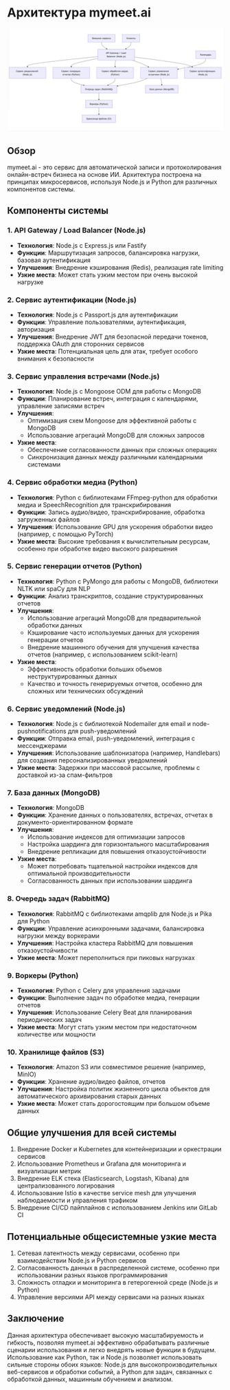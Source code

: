 # Архитектура mymeet.ai

![Микросервисная архитектура mymeet.ai](architecture.png)

## Обзор

mymeet.ai - это сервис для автоматической записи и протоколирования онлайн-встреч бизнеса на основе ИИ. Архитектура построена на принципах микросервисов, используя Node.js и Python для различных компонентов системы.

## Компоненты системы

### 1. API Gateway / Load Balancer (Node.js)

- **Технология**: Node.js с Express.js или Fastify
- **Функции**: Маршрутизация запросов, балансировка нагрузки, базовая аутентификация
- **Улучшения**: Внедрение кэширования (Redis), реализация rate limiting
- **Узкие места**: Может стать узким местом при очень высокой нагрузке

### 2. Сервис аутентификации (Node.js)

- **Технология**: Node.js с Passport.js для аутентификации
- **Функции**: Управление пользователями, аутентификация, авторизация
- **Улучшения**: Внедрение JWT для безопасной передачи токенов, поддержка OAuth для сторонних сервисов
- **Узкие места**: Потенциальная цель для атак, требует особого внимания к безопасности

### 3. Сервис управления встречами (Node.js)

- **Технология**: Node.js с Mongoose ODM для работы с MongoDB
- **Функции**: Планирование встреч, интеграция с календарями, управление записями встреч
- **Улучшения**:
    - Оптимизация схем Mongoose для эффективной работы с MongoDB
    - Использование агрегаций MongoDB для сложных запросов
- **Узкие места**:
    - Обеспечение согласованности данных при сложных операциях
    - Синхронизация данных между различными календарными системами

### 4. Сервис обработки медиа (Python)

- **Технология**: Python с библиотеками FFmpeg-python для обработки медиа и SpeechRecognition для транскрибирования
- **Функции**: Запись аудио/видео, транскрибирование, обработка загруженных файлов
- **Улучшения**: Использование GPU для ускорения обработки видео (например, с помощью PyTorch)
- **Узкие места**: Высокие требования к вычислительным ресурсам, особенно при обработке видео высокого разрешения

### 5. Сервис генерации отчетов (Python)

- **Технология**: Python с PyMongo для работы с MongoDB, библиотеки NLTK или spaCy для NLP
- **Функции**: Анализ транскриптов, создание структурированных отчетов
- **Улучшения**:
    - Использование агрегаций MongoDB для предварительной обработки данных
    - Кэширование часто используемых данных для ускорения генерации отчетов
    - Внедрение машинного обучения для улучшения качества отчетов (например, с использованием scikit-learn)
- **Узкие места**:
    - Эффективность обработки больших объемов неструктурированных данных
    - Качество и точность генерируемых отчетов, особенно для сложных или технических обсуждений

### 6. Сервис уведомлений (Node.js)

- **Технология**: Node.js с библиотекой Nodemailer для email и node-pushnotifications для push-уведомлений
- **Функции**: Отправка email, push-уведомлений, интеграция с мессенджерами
- **Улучшения**: Использование шаблонизатора (например, Handlebars) для создания персонализированных уведомлений
- **Узкие места**: Задержки при массовой рассылке, проблемы с доставкой из-за спам-фильтров

### 7. База данных (MongoDB)

- **Технология**: MongoDB
- **Функции**: Хранение данных о пользователях, встречах, отчетах в документо-ориентированном формате
- **Улучшения**:
    - Использование индексов для оптимизации запросов
    - Настройка шардинга для горизонтального масштабирования
    - Внедрение репликации для повышения отказоустойчивости
- **Узкие места**:
    - Может потребовать тщательной настройки индексов для оптимальной производительности
    - Согласованность данных при использовании шардинга

### 8. Очередь задач (RabbitMQ)

- **Технология**: RabbitMQ с библиотеками amqplib для Node.js и Pika для Python
- **Функции**: Управление асинхронными задачами, балансировка нагрузки между воркерами
- **Улучшения**: Настройка кластера RabbitMQ для повышения отказоустойчивости
- **Узкие места**: Может переполниться при пиковых нагрузках

### 9. Воркеры (Python)

- **Технология**: Python с Celery для управления задачами
- **Функции**: Выполнение задач по обработке медиа, генерации отчетов
- **Улучшения**: Использование Celery Beat для планирования периодических задач
- **Узкие места**: Могут стать узким местом при недостаточном количестве или мощности

### 10. Хранилище файлов (S3)

- **Технология**: Amazon S3 или совместимое решение (например, MinIO)
- **Функции**: Хранение аудио/видео файлов, отчетов
- **Улучшения**: Настройка политик жизненного цикла объектов для автоматического архивирования старых данных
- **Узкие места**: Может стать дорогостоящим при большом объеме данных

## Общие улучшения для всей системы

1. Внедрение Docker и Kubernetes для контейнеризации и оркестрации сервисов
2. Использование Prometheus и Grafana для мониторинга и визуализации метрик
3. Внедрение ELK стека (Elasticsearch, Logstash, Kibana) для централизованного логирования
4. Использование Istio в качестве service mesh для улучшения наблюдаемости и управления трафиком
5. Внедрение CI/CD пайплайнов с использованием Jenkins или GitLab CI

## Потенциальные общесистемные узкие места

1. Сетевая латентность между сервисами, особенно при взаимодействии Node.js и Python сервисов
2. Согласованность данных в распределенной системе, особенно при использовании разных языков программирования
3. Сложность отладки и мониторинга в гетерогенной среде (Node.js и Python)
4. Управление версиями API между сервисами на разных языках

## Заключение

Данная архитектура обеспечивает высокую масштабируемость и гибкость, позволяя mymeet.ai эффективно обрабатывать различные сценарии использования и легко внедрять новые функции в будущем. Использование как Python, так и Node.js позволяет использовать сильные стороны обоих языков: Node.js для высокопроизводительных веб-сервисов и обработки событий, а Python для задач, связанных с обработкой данных, машинным обучением и анализом.
